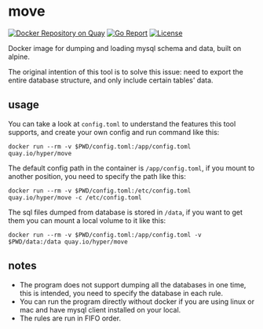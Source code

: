# move

[![Docker Repository on Quay](https://quay.io/repository/hyper/move/status "Docker Repository on Quay")](https://quay.io/repository/hyper/move)
[![Go Report](https://goreportcard.com/badge/github.com/hyperjiang/move)](https://goreportcard.com/report/github.com/hyperjiang/move)
[![License](https://img.shields.io/github/license/hyperjiang/move.svg)](https://github.com/hyperjiang/move)

Docker image for dumping and loading mysql schema and data, built on alpine.

The original intention of this tool is to solve this issue: need to export the entire database structure, and only include certain tables' data.

## usage

You can take a look at `config.toml` to understand the features this tool supports, and create your own config and run command like this:

```
docker run --rm -v $PWD/config.toml:/app/config.toml quay.io/hyper/move
```

The default config path in the container is `/app/config.toml`, if you mount to another position, you need to specify the path like this:

```
docker run --rm -v $PWD/config.toml:/etc/config.toml quay.io/hyper/move -c /etc/config.toml
```

The sql files dumped from database is stored in `/data`, if you want to get them you can mount a local volume to it like this:

```
docker run --rm -v $PWD/config.toml:/app/config.toml -v $PWD/data:/data quay.io/hyper/move
```

## notes

- The program does not support dumping all the databases in one time, this is intended, you need to specify the database in each rule.
- You can run the program directly without docker if you are using linux or mac and have mysql client installed on your local.
- The rules are run in FIFO order.
